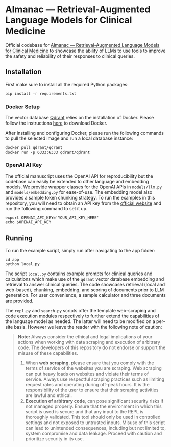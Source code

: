 # Almanac — Retrieval-Augmented Language Models for Clinical Medicine

Official codebase for [Almanac — Retrieval-Augmented Language Models for Clinical Medicine](https://ai.nejm.org/doi/full/10.1056/AIoa2300068) to showcase the ability of LLMs to use tools to improve the safety and reliability of their responses to clinical queries.

## Installation
First make sure to install all the required Python packages:
```
pip install -r requirements.txt
```
### Docker Setup
The vector database [Qdrant](https://qdrant.tech) relies on the installation of Docker. Please follow the instructions [here](https://docs.docker.com/get-docker/) to download Docker.

After installing and configuring Docker, please run the following commands to pull the selected image and run a local database instance:
```
docker pull qdrant/qdrant
docker run -p 6333:6333 qdrant/qdrant
```
### OpenAI AI Key
The official manuscript uses the OpenAI API for reproducibility but the codebase can easily be extended to other language and embedding models. We provide wrapper classes for the OpenAI APIs in `models/llm.py` and `models/embedding.py` for ease-of-use. The embedding model also provides a sample token chunking strategy. To run the examples in this repository, you will need to obtain an API key from the [official website](https://platform.openai.com/) and run the following command to set it up.

```
export OPENAI_API_KEY='YOUR_API_KEY_HERE'
echo $OPENAI_API_KEY
``` 

## Running
To run the example script, simply run after navigating to the app folder:
```
cd app
python local.py
```
The script `local.py` contains example prompts for clinical queries and calculations which make use of the `qdrant` vector database embedding and retrieval to answer clinical queries. The code showcases retrieval (local and web-based), chunking, embedding, and scoring of documents prior to LLM generation. For user convenience, a sample calculator and three documents are provided.

The `repl.py` and `search.py` scripts offer the template web-scraping and code execution modules respectively to further extend the capabilities of the language model as needed. The latter will need to be modified on a per-site basis. However we leave the reader with the following note of caution:

> **Note:** 
> Always consider the ethical and legal implications of your actions when working with data scraping and execution of arbitrary code. The developers of this repository do not endorse or support the misuse of these capabilities.
> 1. When **web scraping**, please ensure that you comply with the terms of service of the websites you are scraping. Web scraping can put heavy loads on websites and violate their terms of service. Always use respectful scraping practices such as limiting request rates and operating during off-peak hours. It is the responsibility of the user to ensure that their scraping activities are lawful and ethical.
> 2. **Execution of arbitrary code**, can pose significant security risks if not managed properly. Ensure that the environment in which this script is used is secure and that any input to the REPL is thoroughly validated. This tool should only be used in controlled settings and not exposed to untrusted inputs. Misuse of this script can lead to unintended consequences, including but not limited to, system compromise and data leakage. Proceed with caution and prioritize security in its use.

 